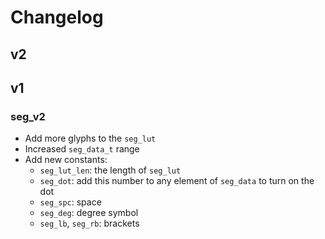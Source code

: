# Changelog

## v2

## v1

### seg_v2

* Add more glyphs to the `seg_lut`
* Increased `seg_data_t` range
* Add new constants:
  * `seg_lut_len`: the length of `seg_lut`
  * `seg_dot`: add this number to any element of `seg_data` to turn on the dot
  * `seg_spc`: space
  * `seg_deg`: degree symbol
  * `seg_lb`, `seg_rb`: brackets
